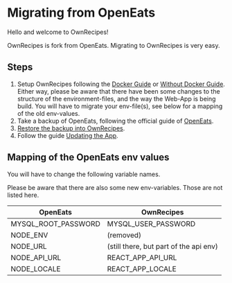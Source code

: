 # Migrating from OpenEats

Hello and welcome to OwnRecipes!

OwnRecipes is fork from OpenEats. Migrating to OwnRecipes is very easy.

## Steps

1. Setup OwnRecipes following the [Docker Guide](Running_the_App.md) or [Without Docker Guide](Running_the_App_Without_Docker.md). Either way, please be aware that there have been some changes to the structure of the environment-files, and the way the Web-App is being build. You will have to migrate your env-file(s), see below for a mapping of the old env-values.
2. Take a backup of OpenEats, following the official guide of [OpenEats](https://github.com/open-eats/OpenEats/docs/Taking_and_Restoring_Backups.md).
3. [Restore the backup into OwnRecipes](Taking_and_Restoring_Backups.md).
4. Follow the guide [Updating the App](Updating_the_App).

## Mapping of the OpenEats env values

You will have to change the following variable names.

Please be aware that there are also some new env-variables. Those are not listed here.

| OpenEats     | OwnRecipes |
| ------------ | ---------- |
| MYSQL_ROOT_PASSWORD | MYSQL_USER_PASSWORD |
| NODE_ENV     | (removed)  |
| NODE_URL     | (still there, but part of the api env) |
| NODE_API_URL | REACT_APP_API_URL |
| NODE_LOCALE  | REACT_APP_LOCALE  |
